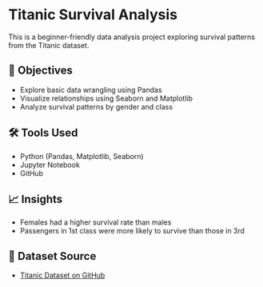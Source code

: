 # Titanic Survival Analysis

This is a beginner-friendly data analysis project exploring survival patterns from the Titanic dataset.

## 📌 Objectives
- Explore basic data wrangling using Pandas
- Visualize relationships using Seaborn and Matplotlib
- Analyze survival patterns by gender and class

## 🛠 Tools Used
- Python (Pandas, Matplotlib, Seaborn)
- Jupyter Notebook
- GitHub

## 📈 Insights
- Females had a higher survival rate than males
- Passengers in 1st class were more likely to survive than those in 3rd

## 📂 Dataset Source
- [Titanic Dataset on GitHub](https://github.com/datasciencedojo/datasets/blob/master/titanic.csv)

